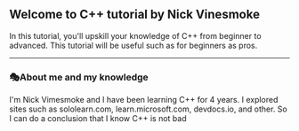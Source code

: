 Welcome to C++ tutorial by Nick Vinesmoke
---
In this tutorial, you'll upskill your knowledge of C++ from beginner to advanced. This tutorial will be useful such as for beginners as pros.

---
### 🎭About me and my knowledge

I'm Nick Vimesmoke and I have been learning C++ for 4 years. I explored sites such as sololearn.com, learn.microsoft.com, devdocs.io, and other. So I can do a conclusion that I know C++ is not bad
